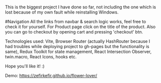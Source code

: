 This is the biggest project I have done so far, not including the one which is lost because of my own fault while reinstalling Windows.

#Navigation
All the links from navbar & search logic works, feel free to check it for yourself.
For Product page click on the title of the product.
Also you can go to checkout by opening cart and pressing 'checkout' btn.

Technologies used:
Vite,
Browser Router (actually HashRouter because I had troubles while deploying project to gh-pages but the functionality is same),
Redux Toolkit for state management,
React Intersection Observer,
twin.macro, React Icons, hooks etc.

Hope you'll like it! :)

Demo: https://zefirkefir.github.io/flower-lover/
